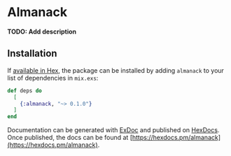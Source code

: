 # Almanack

**TODO: Add description**

## Installation

If [available in Hex](https://hex.pm/docs/publish), the package can be installed
by adding `almanack` to your list of dependencies in `mix.exs`:

```elixir
def deps do
  [
    {:almanack, "~> 0.1.0"}
  ]
end
```

Documentation can be generated with [ExDoc](https://github.com/elixir-lang/ex_doc)
and published on [HexDocs](https://hexdocs.pm). Once published, the docs can
be found at [https://hexdocs.pm/almanack](https://hexdocs.pm/almanack).

